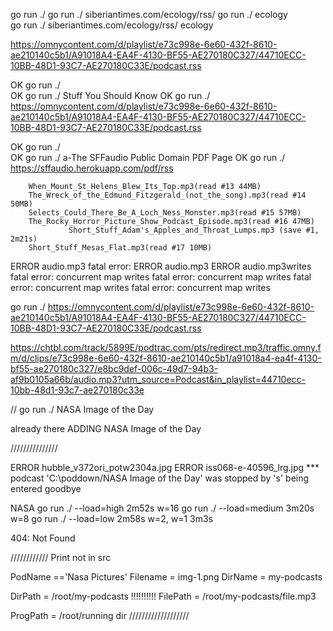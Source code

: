 

go run ./
go run ./ siberiantimes.com/ecology/rss/
go run ./ ecology  
go run ./ siberiantimes.com/ecology/rss/ ecology




https://omnycontent.com/d/playlist/e73c998e-6e60-432f-8610-ae210140c5b1/A91018A4-EA4F-4130-BF55-AE270180C327/44710ECC-10BB-48D1-93C7-AE270180C33E/podcast.rss


OK  go run ./                           
OK  go run ./ Stuff You Should Know
OK  go run ./ https://omnycontent.com/d/playlist/e73c998e-6e60-432f-8610-ae210140c5b1/A91018A4-EA4F-4130-BF55-AE270180C327/44710ECC-10BB-48D1-93C7-AE270180C33E/podcast.rss



OK  go run ./                           
OK  go run ./ a-The SFFaudio Public Domain PDF Page
OK  go run ./ https://sffaudio.herokuapp.com/pdf/rss




        When_Mount_St_Helens_Blew_Its_Top.mp3(read #13 44MB)
        The_Wreck_of_the_Edmund_Fitzgerald_(not_the_song).mp3(read #14 50MB)
        Selects_Could_There_Be_A_Loch_Ness_Monster.mp3(read #15 57MB)
        The_Rocky_Horror_Picture_Show_Podcast_Episode.mp3(read #16 47MB)
                 Short_Stuff_Adam's_Apples_and_Throat_Lumps.mp3 (save #1, 2m21s)
        Short_Stuff_Mesas_Flat.mp3(read #17 10MB)
ERROR audio.mp3
fatal error: ERROR audio.mp3
ERROR audio.mp3writes
fatal error: concurrent map writes
fatal error: concurrent map writes
fatal error: concurrent map writes
fatal error: concurrent map writes
















go run ./ https://omnycontent.com/d/playlist/e73c998e-6e60-432f-8610-ae210140c5b1/A91018A4-EA4F-4130-BF55-AE270180C327/44710ECC-10BB-48D1-93C7-AE270180C33E/podcast.rss



https://chtbl.com/track/5899E/podtrac.com/pts/redirect.mp3/traffic.omny.fm/d/clips/e73c998e-6e60-432f-8610-ae210140c5b1/a91018a4-ea4f-4130-bf55-ae270180c327/e8bc9def-006c-49d7-94b3-af9b0105a66b/audio.mp3?utm_source=Podcast&in_playlist=44710ecc-10bb-48d1-93c7-ae270180c33e


 // go run ./ NASA Image of the Day

already there
ADDING NASA Image of the Day

///////////////


ERROR hubble_v372ori_potw2304a.jpg
ERROR iss068-e-40596_lrg.jpg
*** podcast 'C:\poddown/NASA Image of the Day' was stopped by 's' being entered
goodbye




NASA
go run ./ --load=high          2m52s   w=16
go run ./ --load=medium         3m20s  w=8
go run ./ --load=low          2m58s  w=2, w=1 3m3s

<!DOCTYPE html>
404: Not Found

////////////
Print not in src

PodName =='Nasa Pictures'
Filename = img-1.png
DirName  = my-podcasts


DirPath  = /root/my-podcasts              !!!!!!!!!!
FilePath = /root/my-podcasts/file.mp3

ProgPath = /root/running dir
///////////////////





